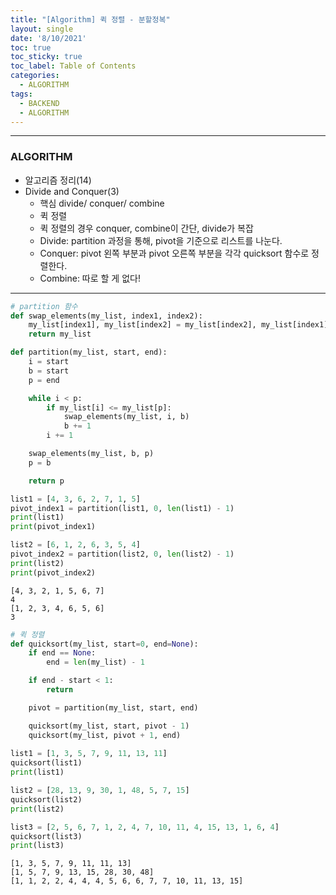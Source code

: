 ```yaml
---
title: "[Algorithm] 퀵 정렬 - 분할정복"
layout: single
date: '8/10/2021'
toc: true
toc_sticky: true
toc_label: Table of Contents
categories:
  - ALGORITHM
tags:
  - BACKEND
  - ALGORITHM
---
```


---
### ALGORITHM
* 알고리즘 정리(14)
* Divide and Conquer(3)
  * 핵심 divide/ conquer/ combine
  * 퀵 정렬
  * 퀵 정렬의 경우 conquer, combine이 간단, divide가 복잡
  * Divide: partition 과정을 통해, pivot을 기준으로 리스트를 나눈다.
  * Conquer: pivot 왼쪽 부분과 pivot 오른쪽 부분을 각각 quicksort 함수로 정렬한다.
  * Combine: 따로 할 게 없다!

---


```python
# partition 함수
def swap_elements(my_list, index1, index2):
    my_list[index1], my_list[index2] = my_list[index2], my_list[index1]
    return my_list

def partition(my_list, start, end):
    i = start
    b = start
    p = end

    while i < p:
        if my_list[i] <= my_list[p]:
            swap_elements(my_list, i, b)
            b += 1
        i += 1

    swap_elements(my_list, b, p)
    p = b

    return p

list1 = [4, 3, 6, 2, 7, 1, 5]
pivot_index1 = partition(list1, 0, len(list1) - 1)
print(list1)
print(pivot_index1)

list2 = [6, 1, 2, 6, 3, 5, 4]
pivot_index2 = partition(list2, 0, len(list2) - 1)
print(list2)
print(pivot_index2)
```

    [4, 3, 2, 1, 5, 6, 7]
    4
    [1, 2, 3, 4, 6, 5, 6]
    3



```python
# 퀵 정렬
def quicksort(my_list, start=0, end=None):
    if end == None:
        end = len(my_list) - 1

    if end - start < 1:
        return

    pivot = partition(my_list, start, end)

    quicksort(my_list, start, pivot - 1)
    quicksort(my_list, pivot + 1, end)
    
list1 = [1, 3, 5, 7, 9, 11, 13, 11]
quicksort(list1)
print(list1)

list2 = [28, 13, 9, 30, 1, 48, 5, 7, 15]
quicksort(list2)
print(list2)

list3 = [2, 5, 6, 7, 1, 2, 4, 7, 10, 11, 4, 15, 13, 1, 6, 4]
quicksort(list3)
print(list3)
```

    [1, 3, 5, 7, 9, 11, 11, 13]
    [1, 5, 7, 9, 13, 15, 28, 30, 48]
    [1, 1, 2, 2, 4, 4, 4, 5, 6, 6, 7, 7, 10, 11, 13, 15]

